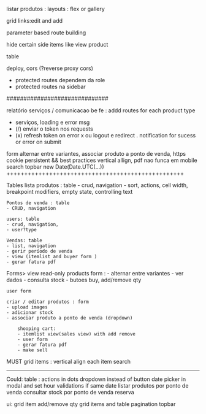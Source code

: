 
listar produtos : layouts : flex or gallery

grid links:edit and add

parameter based route building

hide certain side items like view product

table

deploy, cors (?reverse proxy cors)


- protected routes dependem da role
- protected routes na sidebar

##############################

relatório
serviços / comunicacao be fe : 
	addd routes for each product type
- serviços, loading e error msg
- (/) enviar o token nos requests
- (x) refresh token on error x ou logout e redirect
. notification for sucess or error on submit


form alternar entre variantes, associar produto a ponto de venda, 
https
cookie persistent && best practices
vertical allign, 
pdf nao funca em mobile
search
topbar
new Date(Date.UTC(...))
++++++++++++++++++++++++++++++++++++++++++++++++++

Tables
	lista produtos : table
	- crud, navigation
	- sort, actions, cell width, breakpoint modifiers, empty state, controlling text

	Pontos de venda : table
	- CRUD, navigation

	users: table
	- crud, navigation,
	- user?type

	Vendas: table 
	- list, navigation
	- gerir período de venda
	- view (itemlist and buyer form )
	- gerar fatura pdf

Forms>
	view read-only products  form :
	- alternar entre variantes
	- ver dados
	- consulta stock
	- butoes buy, add/remove qty

	user form

	criar / editar produtos : form 
	- upload images
	- adicionar stock
	- associar produto a ponto de venda (dropdown)

		shooping cart: 
		- itemlist view(sales view) with add remove
		- user form
		- gerar fatura pdf
		- make sell

MUST
grid items : vertical align each item
search

---------------------------------------------------
Could:
table : actions in dots dropdown instead of button
date picker in modal and set hour validations if same date
listar produtos por ponto de venda
consultar stock por ponto de venda
reserva


ui:
grid item add/remove qty
grid items and table pagination
topbar
